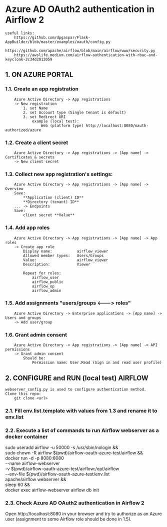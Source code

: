 # Azure AD OAuth2 authentication in Airflow 2
    useful links:
        https://github.com/dpgaspar/Flask-AppBuilder/blob/master/examples/oauth/config.py
        https://github.com/apache/airflow/blob/main/airflow/www/security.py
        https://awslife.medium.com/airflow-authentication-with-rbac-and-keycloak-2c34d2012059

## 1. ON AZURE PORTAL
### 1.1. Create an app registration
        Azure Active Directory -> App registrations
        -> New registration
            1. set Name
            2. set Account type (Single tenant is default)
            3. set Redirect URI
                example (local test):
                    Web (platform type) http://localhost:8080/oauth-authorized/azure
### 1.2. Create a client secret
        Azure Active Directory -> App registrations -> [App name] -> Certificates & secrets
        -> New client secret
### 1.3. Collect new app registration's settings:
        Azure Active Directory -> App registrations -> [App name] -> Overview
        Save:
            **Application (client) ID**
            **Directory (tenant) ID**
        ... -> Endpoints
        Save:
            client secret **Value**
### 1.4. Add app roles
        Azure Active Directory -> App registrations -> [App name] -> App roles
        -> Create app role
            Display name:           airflow_viewer
            Allowed member types:   Users/Groups
            Value:                  airflow_viewer
            Description:            Viewer

            Repeat for roles:
                airflow_user
                airflow_public
                airflow_op
                airflow_admin
### 1.5. Add assignments "users/groups <---> roles"
        Azure Active Directory -> Enterprise applications -> [App name] -> Users and groups
        -> Add user/group
### 1.6. Grant admin consent
        Azure Active Directory -> App registrations -> [App name] -> API permissions
        -> Grant admin consent
            Should be:
                Permission name: User.Read (Sign in and read user profile)

## 2. CONFIGURE and RUN (local test) AIRFLOW
    webserver_config.py is used to configure authentication method.
    Clone this repo:
        git clone <url>
### 2.1. Fill env.list.template with values from 1.3 and rename it to env.list
### 2.2. Execute a list of commands to run Airflow webserver as a docker container
sudo useradd airflow -u 50000 -s /usr/sbin/nologin && \
sudo chown -R airflow $(pwd)/airflow-oauth-azure-test/airflow && \
docker run -d -p 8080:8080 \
  --name airflow-webserver \
  -v $(pwd)/airflow-oauth-azure-test/airflow:/opt/airflow \
  --env-file $(pwd)/airflow-oauth-azure-test/env.list \
   apache/airflow webserver && \
sleep 60 && \
docker exec airflow-webserver airflow db init
### 2.3. Check Azure AD OAuth2 authentication in Airflow 2
Open http://localhost:8080 in your browser and try to authorize as an Azure user (assignment to some Airflow role should be done in 1.5).
